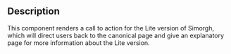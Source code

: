 ## Description

This component renders a call to action for the Lite version of Simorgh, which will direct users back to the canonical page and give an explanatory page for more information about the Lite version.